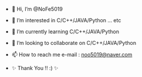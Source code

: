 - 👋 Hi, I’m @NoFe5019
- 👀 I’m interested in C/C++/JAVA/Python ... etc
- 🌱 I’m currently learning C/C++/JAVA/Python
- 💞️ I’m looking to collaborate on C/C++/JAVA/Python
- 📫 How to reach me e-mail : noo5019@naver.com

- ✨ Thank You !! :) ✨
